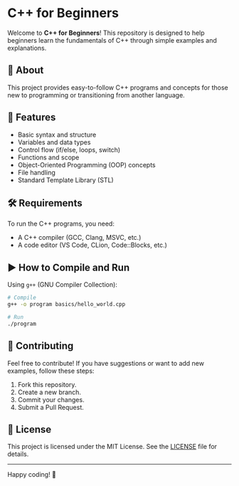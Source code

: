 # C++ for Beginners

Welcome to **C++ for Beginners**! This repository is designed to help beginners learn the fundamentals of C++ through simple examples and explanations.

## 📖 About
This project provides easy-to-follow C++ programs and concepts for those new to programming or transitioning from another language.

## 🚀 Features
- Basic syntax and structure
- Variables and data types
- Control flow (if/else, loops, switch)
- Functions and scope
- Object-Oriented Programming (OOP) concepts
- File handling
- Standard Template Library (STL)

## 🛠 Requirements
To run the C++ programs, you need:
- A C++ compiler (GCC, Clang, MSVC, etc.)
- A code editor (VS Code, CLion, Code::Blocks, etc.)

## ▶️ How to Compile and Run
Using `g++` (GNU Compiler Collection):
```sh
# Compile
g++ -o program basics/hello_world.cpp

# Run
./program
```

## 📌 Contributing
Feel free to contribute! If you have suggestions or want to add new examples, follow these steps:
1. Fork this repository.
2. Create a new branch.
3. Commit your changes.
4. Submit a Pull Request.

## 📜 License
This project is licensed under the MIT License. See the [LICENSE](LICENSE) file for details.

---
Happy coding! 🚀
